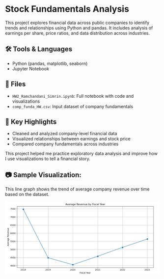 # Stock Fundamentals Analysis

This project explores financial data across public companies to identify trends and relationships using Python and pandas. It includes analysis of earnings per share, price ratios, and data distribution across industries.

## 🛠 Tools & Languages
- Python (pandas, matplotlib, seaborn)
- Jupyter Notebook

## 📁 Files
- `HW2_Ramchandani_Simrin.ipynb`: Full notebook with code and visualizations
- `comp_funda_HW.csv`: Input dataset of company fundamentals

## 📌 Key Highlights
- Cleaned and analyzed company-level financial data
- Visualized relationships between earnings and stock price
- Compared company fundamentals across industries

This project helped me practice exploratory data analysis and improve how I use visualizations to tell a financial story.

## 📷 Sample Visualization: 

This line graph shows the trend of average company revenue over time based on the dataset.

![Average Revenue by Year](avg_revenue_by_year.png)
